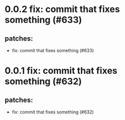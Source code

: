 # 0.0.2 fix: commit that fixes something (#633)

## patches:
* fix: commit that fixes something (#633)

# 0.0.1 fix: commit that fixes something (#632)

## patches:
* fix: commit that fixes something (#632)

